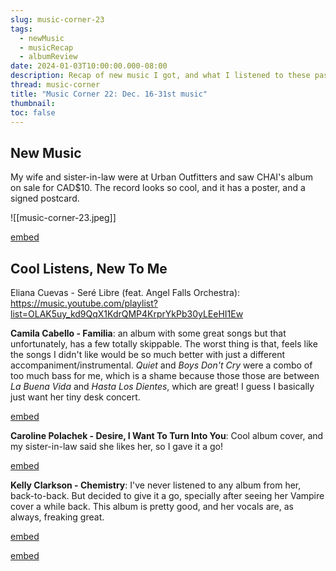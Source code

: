 ```yaml
---
slug: music-corner-23
tags:
  - newMusic
  - musicRecap
  - albumReview
date: 2024-01-03T10:00:00.000-08:00
description: Recap of new music I got, and what I listened to these past 2 weeks.
thread: music-corner
title: "Music Corner 22: Dec. 16-31st music"
thumbnail: 
toc: false
---
```

## New Music

My wife and sister-in-law were at Urban Outfitters and saw CHAI's album on sale for CAD$10. The record looks so cool, and it has a poster, and a signed postcard. 

![[music-corner-23.jpeg]]

[embed](https://www.youtube.com/watch?v=zjr84nyaFkE)
## Cool Listens, New To Me

Eliana Cuevas - Seré Libre (feat. Angel Falls Orchestra): https://music.youtube.com/playlist?list=OLAK5uy_kd9QqX1KdrQMP4KrprYkPb30yLEeHI1Ew

**Camila Cabello - Familia**: an album with some great songs but that unfortunately, has a few totally skippable. The worst thing is that, feels like the songs I didn't like would be so much better with just a different accompaniment/instrumental. *Quiet* and *Boys Don't Cry* were a combo of too much bass for me, which is a shame because those those are between *La Buena Vida* and *Hasta Los Dientes*, which are great! I guess I basically just want her tiny desk concert.

[embed](https://www.youtube.com/watch?v=F7wIRxQEetc)

**Caroline Polachek - Desire, I Want To Turn Into You**: Cool album cover, and my sister-in-law said she likes her, so I gave it a go!

[embed](https://www.youtube.com/watch?v=h_V2ccs_Urk)

**Kelly Clarkson - Chemistry**: I've never listened to any album from her, back-to-back. But decided to give it a go, specially after seeing her Vampire cover a while back. This album is pretty good, and her vocals are, as always, freaking great.

[embed](https://www.youtube.com/watch?v=eezWXJKJJG8)

[embed](https://www.youtube.com/watch?v=029o9dbkzPA)